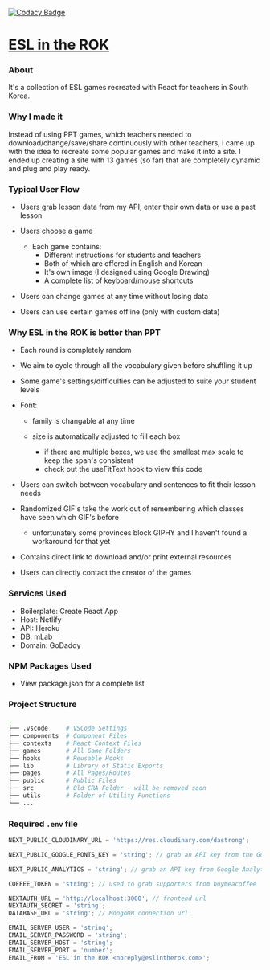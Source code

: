 [![Codacy Badge](https://api.codacy.com/project/badge/Grade/71f8e38d827942bf8c166c6dc027ac52)](https://www.codacy.com/app/dastrong/ESLintheROK-front?utm_source=github.com&utm_medium=referral&utm_content=dastrong/ESLintheROK-front&utm_campaign=Badge_Grade)

# [ESL in the ROK](https://www.eslintherok.com)

### About

It's a collection of ESL games recreated with React for teachers in South Korea.

### Why I made it

Instead of using PPT games, which teachers needed to download/change/save/share continuously with other teachers, I came up with the idea to recreate some popular games and make it into a site. I ended up creating a site with 13 games (so far) that are completely dynamic and plug and play ready.

### Typical User Flow

- Users grab lesson data from my API, enter their own data or use a past lesson

- Users choose a game

  - Each game contains:
    - Different instructions for students and teachers
    - Both of which are offered in English and Korean
    - It's own image (I designed using Google Drawing)
    - A complete list of keyboard/mouse shortcuts

- Users can change games at any time without losing data

- Users can use certain games offline (only with custom data)

### Why ESL in the ROK is better than PPT

- Each round is completely random

- We aim to cycle through all the vocabulary given before shuffling it up

- Some game's settings/difficulties can be adjusted to suite your student levels

- Font:

  - family is changable at any time

  - size is automatically adjusted to fill each box
    - if there are multiple boxes, we use the smallest max scale to keep the span's consistent
    - check out the useFitText hook to view this code

- Users can switch between vocabulary and sentences to fit their lesson needs

- Randomized GIF's take the work out of remembering which classes have seen which GIF's before

  - unfortunately some provinces block GIPHY and I haven't found a workaround for that yet

- Contains direct link to download and/or print external resources

- Users can directly contact the creator of the games

### Services Used

- Boilerplate: Create React App
- Host: Netlify
- API: Heroku
- DB: mLab
- Domain: GoDaddy

### NPM Packages Used

- View package.json for a complete list

### Project Structure

```bash
.
├── .vscode     # VSCode Settings
├── components  # Component Files
├── contexts    # React Context Files
├── games       # All Game Folders
├── hooks       # Reusable Hooks
├── lib         # Library of Static Exports
├── pages       # All Pages/Routes
├── public      # Public Files
├── src         # Old CRA Folder - will be removed soon
├── utils       # Folder of Utility Functions
└── ...
```

### Required `.env` file

```js
NEXT_PUBLIC_CLOUDINARY_URL = 'https://res.cloudinary.com/dastrong';

NEXT_PUBLIC_GOOGLE_FONTS_KEY = 'string'; // grab an API key from the Google Fonts API

NEXT_PUBLIC_ANALYTICS = 'string'; // grab an API key from Google Analytics

COFFEE_TOKEN = 'string'; // used to grab supporters from buymeacoffee

NEXTAUTH_URL = 'http://localhost:3000'; // frontend url
NEXTAUTH_SECRET = 'string';
DATABASE_URL = 'string'; // MongoDB connection url

EMAIL_SERVER_USER = 'string';
EMAIL_SERVER_PASSWORD = 'string';
EMAIL_SERVER_HOST = 'string';
EMAIL_SERVER_PORT = 'number';
EMAIL_FROM = 'ESL in the ROK <noreply@eslintherok.com>';
```
